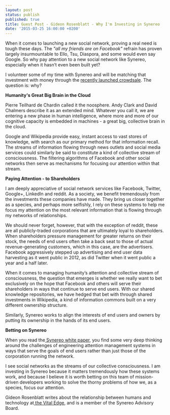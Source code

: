 ```yaml
---
layout: post
status: publish
published: true
title: Guest Post - Gideon Rosenblatt - Why I'm Investing in Synereo
date: '2015-03-25 16:00:00 +0200'
---
```


When it comes to launching a new social network, proving a real need is tough these days. The *"all my friends are on Facebook"* refrain has proven largely insurmountable to Ello, Tsu, Diaspora, and some would even say Google. So why pay attention to a new social network like Synereo, especially when it hasn’t even been built yet?

I volunteer some of my time with Synereo and will be matching that investment with money through the [recently launched crowdsale](https://crowdsale.synereo.com/). The question is: why?

**Humanity's Great Big Brain in the Cloud**

Pierre Teilhard de Chardin called it the noosphere. Andy Clark and David Chalmers describe it as an extended mind. Whatever you call it, we are entering a new phase in human intelligence, where more and more of our cognitive capacity is embedded in machines - a great big, collective brain in the cloud. 

Google and Wikipedia provide easy, instant access to vast stores of knowledge, with search as our primary method for that information recall. The streams of information flowing through news outlets and social media services could similarly be said to constitute a kind of collective stream of consciousness. The filtering algorithms of Facebook and other social networks then serve as mechanisms for focusing our attention within that stream. 

**Paying Attention - to Shareholders**

I am deeply appreciative of social network services like Facebook, Twitter, Google+, LinkedIn and reddit. As a society, we benefit tremendously from the investments these companies have made. They bring us closer together as a species, and perhaps more selfishly, I rely on these systems to help me focus my attention on the most relevant information that is flowing through my networks of relationships.

We should never forget, however, that with the exception of reddit, these are all publicly-traded corporations that are ultimately loyal to shareholders. When shareholders pressure management for greater returns on their stock, the needs of end users often take a back seat to those of actual revenue-generating customers, which in this case, are the advertisers. Facebook aggressively stepped up advertising and end user data harvesting as it went public in 2012, as did Twitter when it went public a year and a half later.

When it comes to managing humanity’s attention and collective stream of consciousness, the question that emerges is whether we really want to bet exclusively on the hope that Facebook and others will serve their shareholders in ways that continue to serve end users. With our shared knowledge repositories, we have hedged that bet with through shared investments in Wikipedia, a kind of information commons built on a very different ownership structure.

Similarly, Synereo works to align the interests of end users and owners by putting its ownership in the hands of its end users. 

**Betting on Synereo** 

When you read the[ Synereo white paper](http://www.synereo.com/whitepapers/synereo.pdf), you find some very deep thinking around the challenges of engineering attention management systems in ways that serve the goals of end users rather than just those of the corporation running the network. 

I see social networks as the streams of our collective consciousness. I am investing in Synereo because it matters tremendously how these systems work, and because I believe it is worth betting on this team of mission-driven developers working to solve the thorny problems of how we, as a species, focus our attention.

Gideon Rosenblatt writes about the relationship between humans and technology at[ the Vital Edge](http://www.the-vital-edge.com/), and is a member of the Synereo Advisory Board.

